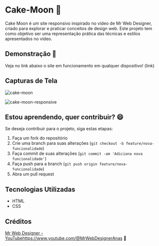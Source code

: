 # Cake-Moon 🍰

Cake Moon é um site responsivo inspirado no vídeo de Mr Web Designer, criado para explorar e praticar conceitos de design web. Este projeto tem como objetivo ser uma representação prática das técnicas e estilos apresentados no vídeo. 

## Demonstração 🔴
Veja no link abaixo o site em funcionamento em qualquer dispositivo! 
(link)

## Capturas de Tela 

![cake-moon](https://github.com/paola-prado/Cake-Moon/assets/157993557/31728b75-241d-4340-9c8f-9607e2f649bf)

![cake-moon-responsive](https://github.com/paola-prado/Cake-Moon/assets/157993557/53a300b9-7008-43e9-95f8-32f20e21aac4)

## Estou aprendendo, quer contribuir?  😄

Se deseja contribuir para o projeto, siga estas etapas:

1. Faça um fork do repositório
2. Crie uma branch para suas alterações (`git checkout -b feature/nova-funcionalidade`)
3. Faça commit de suas alterações (`git commit -am 'Adiciona nova funcionalidade'`)
4. Faça push para a branch (`git push origin feature/nova-funcionalidade`)
5. Abra um pull request

## Tecnologias Utilizadas

- HTML
- CSS

## Créditos

[Mr Web Designer - YouTube](https://www.youtube.com/@MrWebDesignerAnas)https://www.youtube.com/@MrWebDesignerAnas :movie_camera:
